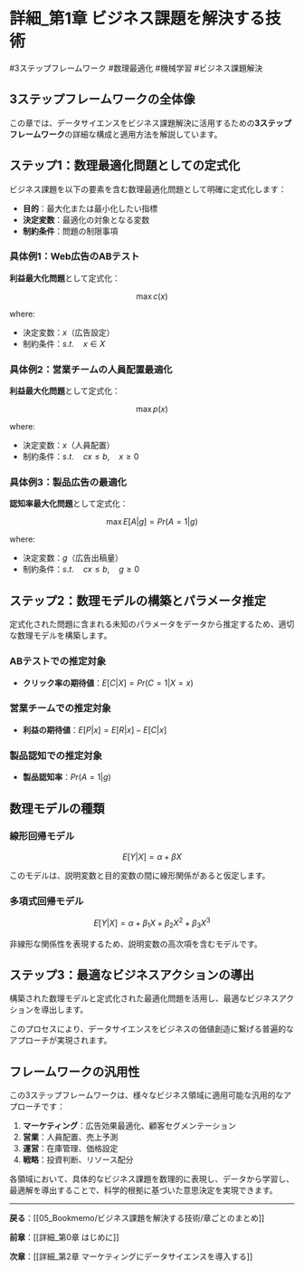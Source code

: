 # 詳細_第1章 ビジネス課題を解決する技術

#3ステップフレームワーク #数理最適化 #機械学習 #ビジネス課題解決

## 3ステップフレームワークの全体像

この章では、データサイエンスをビジネス課題解決に活用するための**3ステップフレームワーク**の詳細な構成と適用方法を解説しています。

## ステップ1：数理最適化問題としての定式化

ビジネス課題を以下の要素を含む数理最適化問題として明確に定式化します：

- **目的**：最大化または最小化したい指標
- **決定変数**：最適化の対象となる変数
- **制約条件**：問題の制限事項

### 具体例1：Web広告のABテスト

**利益最大化問題**として定式化：

$$\max c(x)$$

where:
- 決定変数：$x$（広告設定）
- 制約条件：$s.t. \quad x \in X$

### 具体例2：営業チームの人員配置最適化

**利益最大化問題**として定式化：

$$\max p(x)$$

where:
- 決定変数：$x$（人員配置）
- 制約条件：$s.t. \quad cx \leq b, \quad x \geq 0$

### 具体例3：製品広告の最適化

**認知率最大化問題**として定式化：

$$\max E[A|g] = Pr(A=1|g)$$

where:
- 決定変数：$g$（広告出稿量）
- 制約条件：$s.t. \quad cx \leq b, \quad g \geq 0$

## ステップ2：数理モデルの構築とパラメータ推定

定式化された問題に含まれる未知のパラメータをデータから推定するため、適切な数理モデルを構築します。

### ABテストでの推定対象
- **クリック率の期待値**：$E[C|X] = Pr(C=1|X=x)$

### 営業チームでの推定対象  
- **利益の期待値**：$E[P|x] = E[R|x] - E[C|x]$

### 製品認知での推定対象
- **製品認知率**：$Pr(A=1|g)$

## 数理モデルの種類

### 線形回帰モデル
$$E[Y|X] = \alpha + \beta X$$

このモデルは、説明変数と目的変数の間に線形関係があると仮定します。

### 多項式回帰モデル  
$$E[Y|X] = \alpha + \beta_1 X + \beta_2 X^2 + \beta_3 X^3$$

非線形な関係性を表現するため、説明変数の高次項を含むモデルです。

## ステップ3：最適なビジネスアクションの導出

構築された数理モデルと定式化された最適化問題を活用し、最適なビジネスアクションを導出します。

このプロセスにより、データサイエンスをビジネスの価値創造に繋げる普遍的なアプローチが実現されます。

## フレームワークの汎用性

この3ステップフレームワークは、様々なビジネス領域に適用可能な汎用的なアプローチです：

1. **マーケティング**：広告効果最適化、顧客セグメンテーション
2. **営業**：人員配置、売上予測
3. **運営**：在庫管理、価格設定
4. **戦略**：投資判断、リソース配分

各領域において、具体的なビジネス課題を数理的に表現し、データから学習し、最適解を導出することで、科学的根拠に基づいた意思決定を実現できます。

---

**戻る**：[[05_Bookmemo/ビジネス課題を解決する技術/章ごとのまとめ]]

**前章**：[[詳細_第0章 はじめに]]

**次章**：[[詳細_第2章 マーケティングにデータサイエンスを導入する]]
